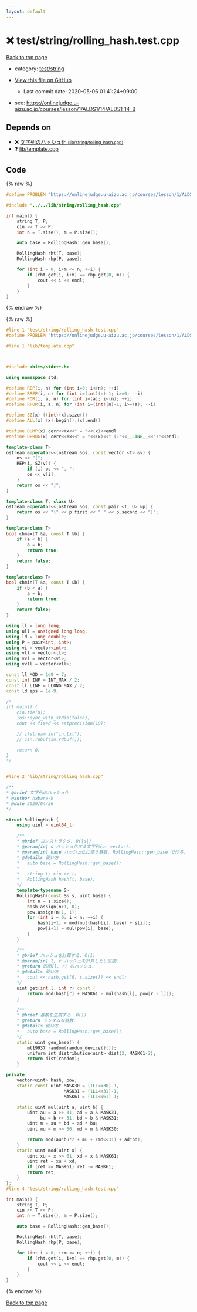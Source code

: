 ```yaml
---
layout: default
---
```


<!-- mathjax config similar to math.stackexchange -->
<script type="text/javascript" async
  src="https://cdnjs.cloudflare.com/ajax/libs/mathjax/2.7.5/MathJax.js?config=TeX-MML-AM_CHTML">
</script>
<script type="text/x-mathjax-config">
  MathJax.Hub.Config({
    TeX: { equationNumbers: { autoNumber: "AMS" }},
    tex2jax: {
      inlineMath: [ ['$','$'] ],
      processEscapes: true
    },
    "HTML-CSS": { matchFontHeight: false },
    displayAlign: "left",
    displayIndent: "2em"
  });
</script>

<script type="text/javascript" src="https://cdnjs.cloudflare.com/ajax/libs/jquery/3.4.1/jquery.min.js"></script>
<script src="https://cdn.jsdelivr.net/npm/jquery-balloon-js@1.1.2/jquery.balloon.min.js" integrity="sha256-ZEYs9VrgAeNuPvs15E39OsyOJaIkXEEt10fzxJ20+2I=" crossorigin="anonymous"></script>
<script type="text/javascript" src="../../../assets/js/copy-button.js"></script>
<link rel="stylesheet" href="../../../assets/css/copy-button.css" />


# :x: test/string/rolling_hash.test.cpp

<a href="../../../index.html">Back to top page</a>

* category: <a href="../../../index.html#e46c0047b1d14ef43eeaaf13f64d385f">test/string</a>
* <a href="{{ site.github.repository_url }}/blob/master/test/string/rolling_hash.test.cpp">View this file on GitHub</a>
    - Last commit date: 2020-05-06 01:41:24+09:00


* see: <a href="https://onlinejudge.u-aizu.ac.jp/courses/lesson/1/ALDS1/14/ALDS1_14_B">https://onlinejudge.u-aizu.ac.jp/courses/lesson/1/ALDS1/14/ALDS1_14_B</a>


## Depends on

* :x: <a href="../../../library/lib/string/rolling_hash.cpp.html">文字列のハッシュ化 <small>(lib/string/rolling_hash.cpp)</small></a>
* :question: <a href="../../../library/lib/template.cpp.html">lib/template.cpp</a>


## Code

<a id="unbundled"></a>
{% raw %}
```cpp
#define PROBLEM "https://onlinejudge.u-aizu.ac.jp/courses/lesson/1/ALDS1/14/ALDS1_14_B"

#include "../../lib/string/rolling_hash.cpp"

int main() {
    string T, P;
    cin >> T >> P;
    int n = T.size(), m = P.size();

    auto base = RollingHash::gen_base();

    RollingHash rht(T, base);
    RollingHash rhp(P, base);

    for (int i = 0; i+m <= n; ++i) {
        if (rht.get(i, i+m) == rhp.get(0, m)) {
            cout << i << endl;
        }
    }
}

```
{% endraw %}

<a id="bundled"></a>
{% raw %}
```cpp
#line 1 "test/string/rolling_hash.test.cpp"
#define PROBLEM "https://onlinejudge.u-aizu.ac.jp/courses/lesson/1/ALDS1/14/ALDS1_14_B"

#line 1 "lib/template.cpp"



#include <bits/stdc++.h>

using namespace std;

#define REP(i, n) for (int i=0; i<(n); ++i)
#define RREP(i, n) for (int i=(int)(n)-1; i>=0; --i)
#define FOR(i, a, n) for (int i=(a); i<(n); ++i)
#define RFOR(i, a, n) for (int i=(int)(n)-1; i>=(a); --i)

#define SZ(x) ((int)(x).size())
#define ALL(x) (x).begin(),(x).end()

#define DUMP(x) cerr<<#x<<" = "<<(x)<<endl
#define DEBUG(x) cerr<<#x<<" = "<<(x)<<" (L"<<__LINE__<<")"<<endl;

template<class T>
ostream &operator<<(ostream &os, const vector <T> &v) {
    os << "[";
    REP(i, SZ(v)) {
        if (i) os << ", ";
        os << v[i];
    }
    return os << "]";
}

template<class T, class U>
ostream &operator<<(ostream &os, const pair <T, U> &p) {
    return os << "(" << p.first << " " << p.second << ")";
}

template<class T>
bool chmax(T &a, const T &b) {
    if (a < b) {
        a = b;
        return true;
    }
    return false;
}

template<class T>
bool chmin(T &a, const T &b) {
    if (b < a) {
        a = b;
        return true;
    }
    return false;
}

using ll = long long;
using ull = unsigned long long;
using ld = long double;
using P = pair<int, int>;
using vi = vector<int>;
using vll = vector<ll>;
using vvi = vector<vi>;
using vvll = vector<vll>;

const ll MOD = 1e9 + 7;
const int INF = INT_MAX / 2;
const ll LINF = LLONG_MAX / 2;
const ld eps = 1e-9;

/*
int main() {
    cin.tie(0);
    ios::sync_with_stdio(false);
    cout << fixed << setprecision(10);

    // ifstream in("in.txt");
    // cin.rdbuf(in.rdbuf());

    return 0;
}
*/


#line 2 "lib/string/rolling_hash.cpp"

/**
* @brief 文字列のハッシュ化
* @author habara-k
* @date 2020/04/26
*/

struct RollingHash {
    using uint = uint64_t;

    /**
    * @brief コンストラクタ. O(|s|)
    * @param[in] s ハッシュ化する文字列(or vector).
    * @param[in] base ハッシュ化に使う基数. RollingHash::gen_base で作る.
    * @details 使い方
    *   auto base = RollingHash::gen_base();
    *
    *   string t; cin >> t;
    *   RollingHash hash(t, base);
    */
    template<typename S>
    RollingHash(const S& s, uint base) {
        int n = s.size();
        hash.assign(n+1, 0);
        pow.assign(n+1, 1);
        for (int i = 0; i < n; ++i) {
            hash[i+1] = mod(mul(hash[i], base) + s[i]);
            pow[i+1] = mul(pow[i], base);
        }
    }

    /**
    * @brief ハッシュを計算する. O(1)
    * @param[in] l, r ハッシュを計算したい区間.
    * @return 区間[l, r) のハッシュ.
    * @details 使い方
    *   cout << hash.get(0, t.size()) << endl;
    */
    uint get(int l, int r) const {
        return mod(hash[r] + MASK61 - mul(hash[l], pow[r - l]));
    }

    /**
    * @brief 基数を生成する. O(1)
    * @return ランダムな基数.
    * @details 使い方
    *   auto base = RollingHash::gen_base();
    */
    static uint gen_base() {
        mt19937 random{random_device{}()};
        uniform_int_distribution<uint> dist(2, MASK61-2);
        return dist(random);
    }

private:
    vector<uint> hash, pow;
    static const uint MASK30 = (1LL<<30)-1,
                      MASK31 = (1LL<<31)-1,
                      MASK61 = (1LL<<61)-1;

    static uint mul(uint a, uint b) {
        uint au = a >> 31, ad = a & MASK31,
             bu = b >> 31, bd = b & MASK31;
        uint m = au * bd + ad * bu;
        uint mu = m >> 30, md = m & MASK30;

        return mod(au*bu*2 + mu + (md<<31) + ad*bd);
    }
    static uint mod(uint x) {
        uint xu = x >> 61, xd = x & MASK61;
        uint ret = xu + xd;
        if (ret >= MASK61) ret -= MASK61;
        return ret;
    }
};
#line 4 "test/string/rolling_hash.test.cpp"

int main() {
    string T, P;
    cin >> T >> P;
    int n = T.size(), m = P.size();

    auto base = RollingHash::gen_base();

    RollingHash rht(T, base);
    RollingHash rhp(P, base);

    for (int i = 0; i+m <= n; ++i) {
        if (rht.get(i, i+m) == rhp.get(0, m)) {
            cout << i << endl;
        }
    }
}

```
{% endraw %}

<a href="../../../index.html">Back to top page</a>

